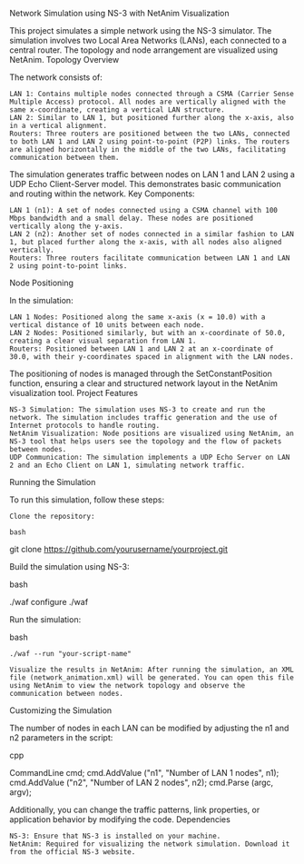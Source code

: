 Network Simulation using NS-3 with NetAnim Visualization

This project simulates a simple network using the NS-3 simulator. The simulation involves two Local Area Networks (LANs), each connected to a central router. The topology and node arrangement are visualized using NetAnim.
Topology Overview

The network consists of:

    LAN 1: Contains multiple nodes connected through a CSMA (Carrier Sense Multiple Access) protocol. All nodes are vertically aligned with the same x-coordinate, creating a vertical LAN structure.
    LAN 2: Similar to LAN 1, but positioned further along the x-axis, also in a vertical alignment.
    Routers: Three routers are positioned between the two LANs, connected to both LAN 1 and LAN 2 using point-to-point (P2P) links. The routers are aligned horizontally in the middle of the two LANs, facilitating communication between them.

The simulation generates traffic between nodes on LAN 1 and LAN 2 using a UDP Echo Client-Server model. This demonstrates basic communication and routing within the network.
Key Components:

    LAN 1 (n1): A set of nodes connected using a CSMA channel with 100 Mbps bandwidth and a small delay. These nodes are positioned vertically along the y-axis.
    LAN 2 (n2): Another set of nodes connected in a similar fashion to LAN 1, but placed further along the x-axis, with all nodes also aligned vertically.
    Routers: Three routers facilitate communication between LAN 1 and LAN 2 using point-to-point links.

Node Positioning

In the simulation:

    LAN 1 Nodes: Positioned along the same x-axis (x = 10.0) with a vertical distance of 10 units between each node.
    LAN 2 Nodes: Positioned similarly, but with an x-coordinate of 50.0, creating a clear visual separation from LAN 1.
    Routers: Positioned between LAN 1 and LAN 2 at an x-coordinate of 30.0, with their y-coordinates spaced in alignment with the LAN nodes.

The positioning of nodes is managed through the SetConstantPosition function, ensuring a clear and structured network layout in the NetAnim visualization tool.
Project Features

    NS-3 Simulation: The simulation uses NS-3 to create and run the network. The simulation includes traffic generation and the use of Internet protocols to handle routing.
    NetAnim Visualization: Node positions are visualized using NetAnim, an NS-3 tool that helps users see the topology and the flow of packets between nodes.
    UDP Communication: The simulation implements a UDP Echo Server on LAN 2 and an Echo Client on LAN 1, simulating network traffic.

Running the Simulation

To run this simulation, follow these steps:

    Clone the repository:

    bash

git clone https://github.com/yourusername/yourproject.git

Build the simulation using NS-3:

bash

./waf configure
./waf

Run the simulation:

bash

    ./waf --run "your-script-name"

    Visualize the results in NetAnim: After running the simulation, an XML file (network_animation.xml) will be generated. You can open this file using NetAnim to view the network topology and observe the communication between nodes.

Customizing the Simulation

The number of nodes in each LAN can be modified by adjusting the n1 and n2 parameters in the script:

cpp

CommandLine cmd;
cmd.AddValue ("n1", "Number of LAN 1 nodes", n1);
cmd.AddValue ("n2", "Number of LAN 2 nodes", n2);
cmd.Parse (argc, argv);

Additionally, you can change the traffic patterns, link properties, or application behavior by modifying the code.
Dependencies

    NS-3: Ensure that NS-3 is installed on your machine.
    NetAnim: Required for visualizing the network simulation. Download it from the official NS-3 website.